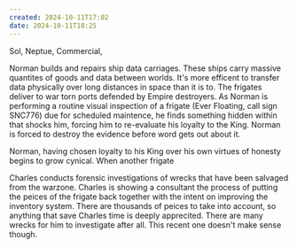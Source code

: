 ```yaml
---
created: 2024-10-11T17:02
date: 2024-10-11T18:25
---
```

Sol, Neptue, Commercial, 

Norman builds and repairs ship data carriages. These ships carry massive quantites of goods and data between worlds. It's more efficent to transfer data physically over long distances in space than it is to. The frigates deliver to war torn ports defended by Empire destroyers. As Norman is performing a routine visual inspection of a frigate (Ever Floating, call sign SNC776) due for scheduled maintence, he finds something hidden within that shocks him, forcing him to re-evaluate his loyalty to the King. Norman is forced to destroy the evidence before word gets out about it.

Norman, having chosen loyalty to his King over his own virtues of honesty begins to grow cynical. When another frigate

Charles conducts forensic investigations of wrecks that have been salvaged from the warzone. Charles is showing a consultant the process of putting the peices of the frigate back together with the intent on improving the inventory system. There are thousands of peices to take into account, so anything that save Charles time is deeply apprecited. There are many wrecks for him to investigate after all. This recent one doesn't make sense though.